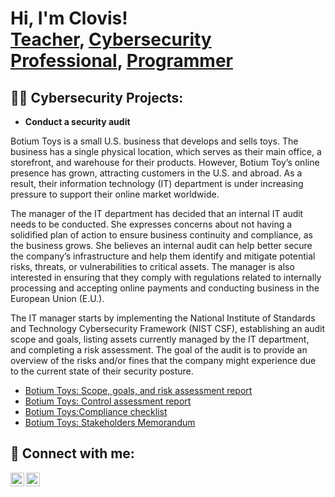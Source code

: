 <h1>Hi, I'm Clovis! <br/><a href="https://github.com/nkemclovis">Teacher</a>, <a href="https://www.linkedin.com/nkemclovis/">Cybersecurity Professional</a>, <a href="https://www.youtube.com/c/joshmadakor">Programmer</a></h1>

<h2>👨‍💻 Cybersecurity Projects:</h2>

- <b>Conduct a security audit</b>
<p> Botium Toys is a small U.S. business that develops and sells toys. The business has a single physical location, which serves as their main office, a storefront, and warehouse for their products. However, Botium Toy’s online presence has grown, attracting customers in the U.S. and abroad. As a result, their information technology (IT) department is under increasing pressure to support their online market worldwide. 

The manager of the IT department has decided that an internal IT audit needs to be conducted. She expresses concerns about not having a solidified plan of action to ensure business continuity and compliance, as the business grows. She believes an internal audit can help better secure the company’s infrastructure and help them identify and mitigate potential risks, threats, or vulnerabilities to critical assets. The manager is also interested in ensuring that they comply with regulations related to internally processing and accepting online payments and conducting business in the European Union (E.U.).   

The IT manager starts by implementing the National Institute of Standards and Technology Cybersecurity Framework (NIST CSF), establishing an audit scope and goals, listing assets currently managed by the IT department, and completing a risk assessment. The goal of the audit is to provide an overview of the risks and/or fines that the company might experience due to the current state of their security posture.</p>
- [Botium Toys: Scope, goals, and risk assessment report](https://docs.google.com/document/d/18zPHnVtCLs6qVj98LbMeI0CBD7aHB84LRxTsCrbKlrg/edit?usp=sharing)
- [Botium Toys: Control assessment report](https://docs.google.com/document/d/1u9gcwUDiHzHZK-toWVk_taZ94lkLqC23FOUNULjwQNQ/edit?usp=sharing)
- [Botium Toys:Compliance checklist](https://docs.google.com/document/d/14DRAJoGtJx1Uf4qH0zTevN8-M_btZeh2darW5X1sXxA/edit?usp=sharing&resourcekey=0-0NNiC-_oWRzpGPXnUg0ctw)
- [Botium Toys: Stakeholders Memorandum](https://docs.google.com/document/d/1Cgq3laOz9A5rpC1ipIu5Pe1t2Jq1NjpemVLdROyecto/edit?usp=sharing)
 

<h2> 🤳 Connect with me:</h2>

[<img align="left" alt="nkemclovis | LinkedIn" width="22px" src="https://cdn.jsdelivr.net/npm/simple-icons@v3/icons/linkedin.svg" />][linkedin]
[<img align="left" alt="JoshMadakor | Instagram" width="22px" src="https://cdn.jsdelivr.net/npm/simple-icons@v3/icons/instagram.svg" />][instagram]

[twitter]: https://twitter.com/joshmadakor
[youtube]: https://www.youtube.com/c/joshmadakor
[instagram]: https://www.instagram.com/joshmadakor/
[linkedin]: https://linkedin.com/in/joshmadakor

<!--
**joshmadakor1/joshmadakor1** is a ✨ _special_ ✨ repository because its `README.md` (this file) appears on your GitHub profile.

Here are some ideas to get you started:

- 🔭 I’m currently working on ...
- 🌱 I’m currently learning ...
- 👯 I’m looking to collaborate on ...
- 🤔 I’m looking for help with ...
- 💬 Ask me about ...
- 📫 How to reach me: ...
- 😄 Pronouns: ...
- ⚡ Fun fact: ...
-->
